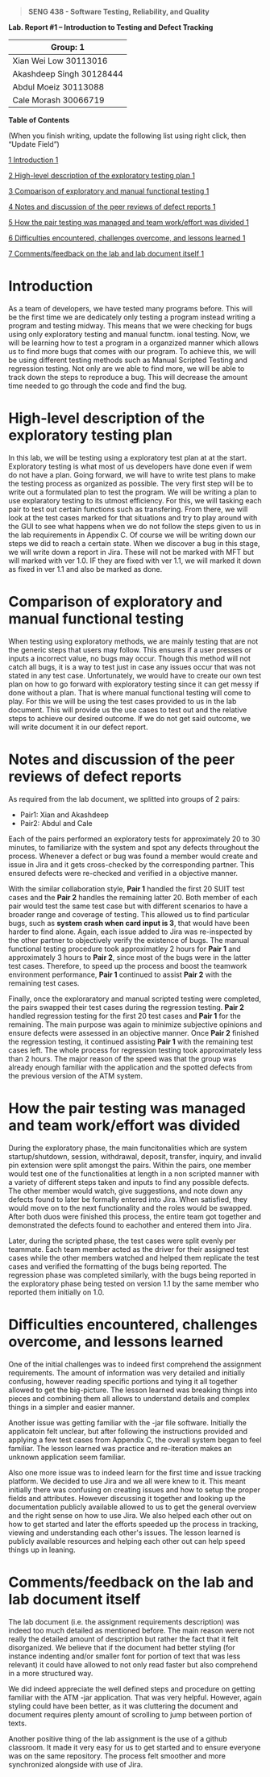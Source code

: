 >   **SENG 438 - Software Testing, Reliability, and Quality**

**Lab. Report \#1 – Introduction to Testing and Defect Tracking**

| Group: 1      |
|-----------------|
| Xian Wei Low    30113016           |   
| Akashdeep Singh 30128444           |   
| Abdul Moeiz 30113088               |   
| Cale Morash 30066719               |   


**Table of Contents**

(When you finish writing, update the following list using right click, then
“Update Field”)

[1 Introduction	1](#_Toc439194677)

[2 High-level description of the exploratory testing plan	1](#_Toc439194678)

[3 Comparison of exploratory and manual functional testing	1](#_Toc439194679)

[4 Notes and discussion of the peer reviews of defect reports	1](#_Toc439194680)

[5 How the pair testing was managed and team work/effort was
divided	1](#_Toc439194681)

[6 Difficulties encountered, challenges overcome, and lessons
learned	1](#_Toc439194682)

[7 Comments/feedback on the lab and lab document itself	1](#_Toc439194683)

# Introduction

As a team of developers, we have tested many programs before. This will be the first time we are dedicately only testing a program instead writing a program and testing midway. This means that we were checking for bugs using only exploratory testing and manual functm. ional testing. Now, we will be learning how to test a program in a organzized manner which allows us to find more bugs that comes with our program. To achieve this, we will be using different testing methods such as Manual Scripted Testing and regression testing. Not only are we able to find more, we will be able to track down the steps to reproduce a bug. This will decrease the amount time needed to go through the code and find the bug. 

# High-level description of the exploratory testing plan

In this lab, we will be testing using a exploratory test plan at at the start. Exploratory testing is what most of us developers have done even if wem do not have a plan. Going forward, we will have to write test plans to make the testing process as organized as possible. The very first step will be to write out a formulated plan to test the program. We will be writing a plan to use explaratory testing to its utmost efficiency. For this, we will tasking each pair to test out certain functions such as transfering. From there, we will look at the test cases marked for that situations and try to play around with the GUI to see what happens when we do not follow the steps given to us in the lab requirements in Appendix C. Of course we will be writing down our steps we did to reach a certain state. When we discover a bug in this stage, we will write down a report in Jira. These will not be marked with MFT but will marked with ver 1.0. IF they are fixed with ver 1.1, we will marked it down as fixed in ver 1.1 and also be marked as done.

# Comparison of exploratory and manual functional testing

When testing using exploratory methods, we are mainly testing that are not the generic steps that users may follow. This ensures if a user presses or inputs a incorrect value, no bugs may occur. Though this method will not catch all bugs, it is a way to test just in case any issues occur that was not stated in any test case. Unfortunately, we would have to create our own test plan on how to go forward with exploratory testing since it can get messy if done without a plan. That is where manual functional testing will come to play. For this we will be using the test cases provided to us in the lab document. This will provide us the use cases to test out and the relative steps to achieve our desired outcome. If we do not get said outcome, we will write document it in our defect report. 

# Notes and discussion of the peer reviews of defect reports

As required from the lab document, we splitted into groups of 2 pairs:
- Pair1: Xian and Akashdeep
- Pair2: Abdul and Cale

Each of the pairs performed an exploratory tests for approximately 20 to 30 minutes, to familiarize with the system and spot any defects throughout the process. Whenever a defect or bug was found a member would create and issue in Jira and it gets cross-checked by the corresponding partner. This ensured defects were re-checked and verified in a objective manner.

With the similar collaboration style, __Pair 1__ handled the first 20 SUIT test cases and the __Pair 2__ handles the remaining latter 20. Both member of each pair would test the same test case but with different scenarios to have a broader range and coverage of testing. This allowed us to find particular bugs, such as __system crash when card input is 3__, that would have been harder to find alone. Again, each issue added to Jira was re-inspected by the other partner to objectively verify the existence of bugs. The manual functional testing procedure took approximatley 2 hours for __Pair 1__ and approximately 3 hours to __Pair 2__, since most of the bugs were in the latter test cases. 
Therefore, to speed up the process and boost the teamwork environment performance, __Pair 1__ continued to assist __Pair 2__ with the remaining test cases.

Finally, once the exploraratory and manual scripted testing were completed, the pairs swapped their test cases during the regression testing. __Pair 2__ handled regression testing for the first 20 test cases and __Pair 1__ for the remaining. The main purpose was again to minimize subjective opinions and ensure defects were assessed in an objective manner. Once __Pair 2__ finished the regression testing, it continued assisting __Pair 1__ with the remaining test cases left. The whole process for regression testing took approximately less than 2 hours. The major reason of the speed was that the group was already enough familiar with the application and the spotted defects from the previous version of the ATM system.

# How the pair testing was managed and team work/effort was divided 

During the exploratory phase, the main funcitonalities which are system startup/shutdown, session, withdrawal, deposit, transfer, inquiry, and invalid pin extension were split amongst the pairs. Within the pairs, one member would test one of the functionalities at length in a non scripted manner with a variety of different steps taken and inputs to find any possible defects. The other member would watch, give suggestions, and note down any defects found to later be formally entered into Jira. When satisfied, they would move on to the next functionality and the roles would be swapped. After both duos were finished this process, the entire team got together and demonstrated the defects found to eachother and entered them into Jira.

Later, during the scripted phase, the test cases were split evenly per teammate. Each team member acted as the driver for their assigned test cases while the other members watched and helped them replicate the test cases and verified the formatting of the bugs being reported. The regression phase was completed similarly, with the bugs being reported in the exploratory phase being tested on version 1.1 by the same member who reported them initially on 1.0.

# Difficulties encountered, challenges overcome, and lessons learned

One of the initial challenges was to indeed first comprehend the assignment requirements. The amount of information was very detailed and initially confusing, however reading specific portions and tying it all together allowed to get the big-picture.  The lesson learned was breaking things into pieces and combining them all allows to understand details and complex things in a simpler and easier manner.

Another issue was getting familiar with the -jar file software. Initially the applicatoin felt unclear, but after following the instructions provided and applying a few test cases from Appendix C, the overall system began to feel familiar. The lesson learned was practice and re-iteration makes an unknown application seem familiar.

Also one more issue was to indeed learn for the first time and issue tracking platform. We decided to use Jira and we all were knew to it. This meant initially there was confusing on creating issues and how to setup the proper fields and attributes. However discussing it together and looking up the documentation publicly available allowed to us to get the general overview and the right sense on how to use Jira. We also helped each other out on how to get started and later the efforts speeded up the process in tracking, viewing and understanding each other's issues. The lesson learned is publicly available resources and helping each other out can help speed things up in leaning.

# Comments/feedback on the lab and lab document itself

The lab document (i.e. the assignment requirements description) was indeed too much detailed as mentioned before. The main reason were not really the detailed amount of description but rather the fact that it felt disorganized. We believe that if the document had better styling (for instance indenting and/or smaller font for portion of text that was less relevant) it could have allowed to not only read faster but also comprehend in a more structured way.

We did indeed appreciate the well defined steps and procedure on getting familiar with the ATM -jar application. That was very helpful. However, again styling could have been better, as it was cluttering the document and document requires plenty amount of scrolling to jump between portion of texts.

Another positive thing of the lab assignment is the use of a github classroom. It made it very easy for us to get started and to ensure everyone was on the same repository. The process felt smoother and more synchronized alongside with use of Jira.
